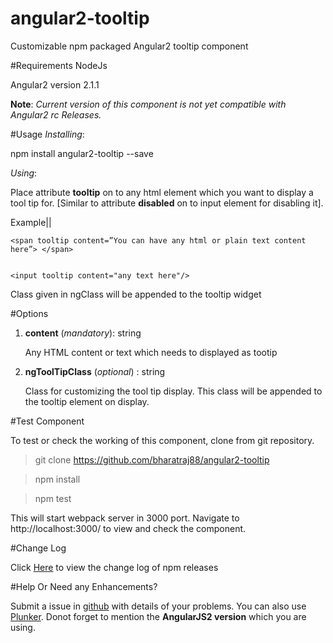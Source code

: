 # angular2-tooltip
Customizable npm packaged Angular2 tooltip component

#Requirements
NodeJs

Angular2 version 2.1.1

**Note**: *Current version of this component is not yet compatible with Angular2 rc Releases.*

#Usage
*Installing*:

npm install angular2-tooltip --save

*Using*:

Place attribute **tooltip** on to any html element which you want to display a tool tip for. [Similar to attribute **disabled** on to input element for disabling it].

Example||

    <span tooltip content=”You can have any html or plain text content here”> </span>


    <input tooltip content="any text here"/>

Class given in ngClass will be appended to the tooltip widget


#Options

 1. **content** (*mandatory*): string
 
	 Any HTML content or text which needs to displayed as tootip

 2. **ngToolTipClass** (*optional*) : string
 
	 Class for customizing the tool tip display. This class will be appended to the tooltip element on display.

#Test Component

To test or check the working of this component, clone from git repository.

> git clone https://github.com/bharatraj88/angular2-tooltip
 
> npm install

> npm test

This will start webpack server in 3000 port. Navigate to http://localhost:3000/ to view and check the component.

#Change Log

Click [Here](https://github.com/bharatraj88/angular2-tooltip/blob/master/CHANGELOG.md) to view the change log of npm releases


#Help Or Need any Enhancements?

Submit a issue in [github](https://github.com/bharatraj88/angular2-tooltip/issues/new) with details of your problems. You can also use [Plunker](https://plnkr.co/). Donot forget to mention the **AngularJS2 version** which you are using.






 
